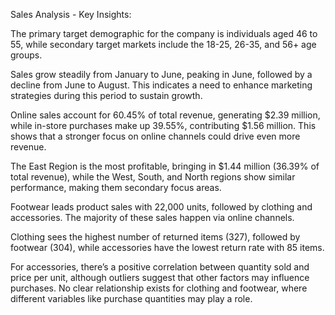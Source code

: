 Sales Analysis - Key Insights:

The primary target demographic for the company is individuals aged 46 to 55, while secondary target markets include the 18-25, 26-35, and 56+ age groups.

Sales grow steadily from January to June, peaking in June, followed by a decline from June to August. This indicates a need to enhance marketing strategies during this period to sustain growth.

Online sales account for 60.45% of total revenue, generating $2.39 million, while in-store purchases make up 39.55%, contributing $1.56 million. This shows that a stronger focus on online channels could drive even more revenue.

The East Region is the most profitable, bringing in $1.44 million (36.39% of total revenue), while the West, South, and North regions show similar performance, making them secondary focus areas.

Footwear leads product sales with 22,000 units, followed by clothing and accessories. The majority of these sales happen via online channels.

Clothing sees the highest number of returned items (327), followed by footwear (304), while accessories have the lowest return rate with 85 items.

For accessories, there’s a positive correlation between quantity sold and price per unit, although outliers suggest that other factors may influence purchases. No clear relationship exists for clothing and footwear, where different variables like purchase quantities may play a role.
